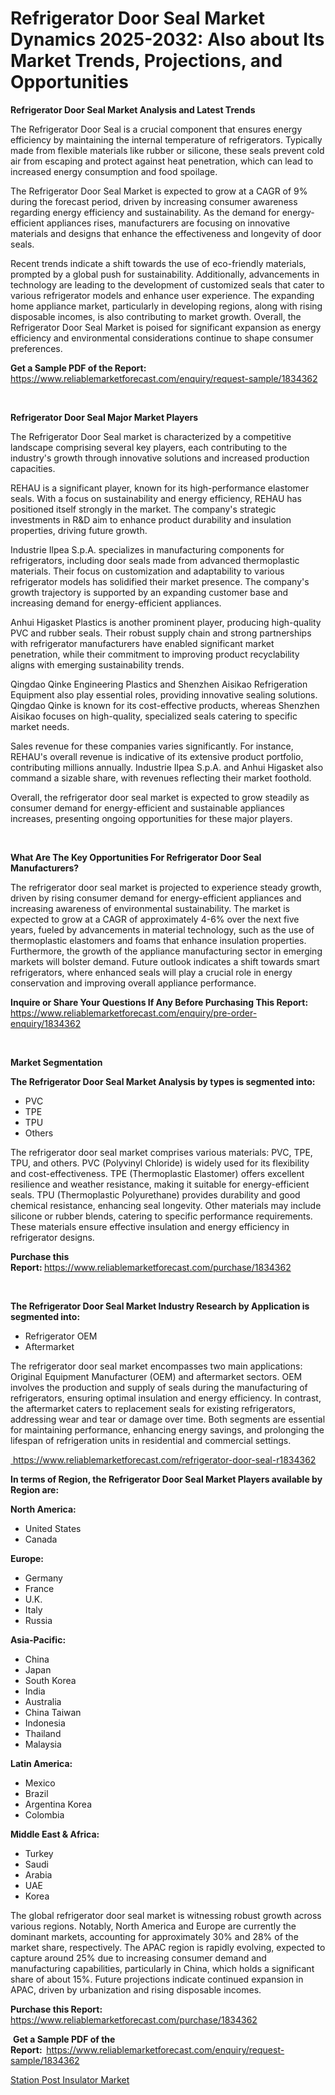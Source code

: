 <p><h1>Refrigerator Door Seal Market Dynamics 2025-2032: Also about Its Market Trends, Projections, and Opportunities</h1></p><p><strong>Refrigerator Door Seal Market Analysis and Latest Trends</strong></p>
<p><p>The Refrigerator Door Seal is a crucial component that ensures energy efficiency by maintaining the internal temperature of refrigerators. Typically made from flexible materials like rubber or silicone, these seals prevent cold air from escaping and protect against heat penetration, which can lead to increased energy consumption and food spoilage.</p><p>The Refrigerator Door Seal Market is expected to grow at a CAGR of 9% during the forecast period, driven by increasing consumer awareness regarding energy efficiency and sustainability. As the demand for energy-efficient appliances rises, manufacturers are focusing on innovative materials and designs that enhance the effectiveness and longevity of door seals. </p><p>Recent trends indicate a shift towards the use of eco-friendly materials, prompted by a global push for sustainability. Additionally, advancements in technology are leading to the development of customized seals that cater to various refrigerator models and enhance user experience. The expanding home appliance market, particularly in developing regions, along with rising disposable incomes, is also contributing to market growth. Overall, the Refrigerator Door Seal Market is poised for significant expansion as energy efficiency and environmental considerations continue to shape consumer preferences.</p></p>
<p><strong>Get a Sample PDF of the Report:&nbsp;</strong> <a href="https://www.reliablemarketforecast.com/enquiry/request-sample/1834362?utm_campaign=2472&utm_medium=2&utm_source=Github&utm_content=ia&utm_term=31032025&utm_id=refrigerator-door-seal">https://www.reliablemarketforecast.com/enquiry/request-sample/1834362</a></p>
<p>&nbsp;</p>
<p><strong>Refrigerator Door Seal Major Market Players</strong></p>
<p><p>The Refrigerator Door Seal market is characterized by a competitive landscape comprising several key players, each contributing to the industry's growth through innovative solutions and increased production capacities.</p><p>REHAU is a significant player, known for its high-performance elastomer seals. With a focus on sustainability and energy efficiency, REHAU has positioned itself strongly in the market. The company's strategic investments in R&D aim to enhance product durability and insulation properties, driving future growth.</p><p>Industrie Ilpea S.p.A. specializes in manufacturing components for refrigerators, including door seals made from advanced thermoplastic materials. Their focus on customization and adaptability to various refrigerator models has solidified their market presence. The company's growth trajectory is supported by an expanding customer base and increasing demand for energy-efficient appliances.</p><p>Anhui Higasket Plastics is another prominent player, producing high-quality PVC and rubber seals. Their robust supply chain and strong partnerships with refrigerator manufacturers have enabled significant market penetration, while their commitment to improving product recyclability aligns with emerging sustainability trends.</p><p>Qingdao Qinke Engineering Plastics and Shenzhen Aisikao Refrigeration Equipment also play essential roles, providing innovative sealing solutions. Qingdao Qinke is known for its cost-effective products, whereas Shenzhen Aisikao focuses on high-quality, specialized seals catering to specific market needs.</p><p>Sales revenue for these companies varies significantly. For instance, REHAU's overall revenue is indicative of its extensive product portfolio, contributing millions annually. Industrie Ilpea S.p.A. and Anhui Higasket also command a sizable share, with revenues reflecting their market foothold.</p><p>Overall, the refrigerator door seal market is expected to grow steadily as consumer demand for energy-efficient and sustainable appliances increases, presenting ongoing opportunities for these major players.</p></p>
<p>&nbsp;</p>
<p><strong>What Are The Key Opportunities For Refrigerator Door Seal Manufacturers?</strong></p>
<p><p>The refrigerator door seal market is projected to experience steady growth, driven by rising consumer demand for energy-efficient appliances and increasing awareness of environmental sustainability. The market is expected to grow at a CAGR of approximately 4-6% over the next five years, fueled by advancements in material technology, such as the use of thermoplastic elastomers and foams that enhance insulation properties. Furthermore, the growth of the appliance manufacturing sector in emerging markets will bolster demand. Future outlook indicates a shift towards smart refrigerators, where enhanced seals will play a crucial role in energy conservation and improving overall appliance performance.</p></p>
<p><strong>Inquire or Share Your Questions If Any Before Purchasing This Report:</strong> <a href="https://www.reliablemarketforecast.com/enquiry/pre-order-enquiry/1834362?utm_campaign=2472&utm_medium=2&utm_source=Github&utm_content=ia&utm_term=31032025&utm_id=refrigerator-door-seal">https://www.reliablemarketforecast.com/enquiry/pre-order-enquiry/1834362</a></p>
<p>&nbsp;</p>
<p><strong>Market Segmentation</strong></p>
<p><strong>The Refrigerator Door Seal Market Analysis by types is segmented into:</strong></p>
<p><ul><li>PVC</li><li>TPE</li><li>TPU</li><li>Others</li></ul></p>
<p><p>The refrigerator door seal market comprises various materials: PVC, TPE, TPU, and others. PVC (Polyvinyl Chloride) is widely used for its flexibility and cost-effectiveness. TPE (Thermoplastic Elastomer) offers excellent resilience and weather resistance, making it suitable for energy-efficient seals. TPU (Thermoplastic Polyurethane) provides durability and good chemical resistance, enhancing seal longevity. Other materials may include silicone or rubber blends, catering to specific performance requirements. These materials ensure effective insulation and energy efficiency in refrigerator designs.</p></p>
<p><strong>Purchase this Report:&nbsp;</strong><a href="https://www.reliablemarketforecast.com/purchase/1834362?utm_campaign=2472&utm_medium=2&utm_source=Github&utm_content=ia&utm_term=31032025&utm_id=refrigerator-door-seal">https://www.reliablemarketforecast.com/purchase/1834362</a></p>
<p>&nbsp;</p>
<p><strong>The Refrigerator Door Seal Market Industry Research by Application is segmented into:</strong></p>
<p><ul><li>Refrigerator OEM</li><li>Aftermarket</li></ul></p>
<p><p>The refrigerator door seal market encompasses two main applications: Original Equipment Manufacturer (OEM) and aftermarket sectors. OEM involves the production and supply of seals during the manufacturing of refrigerators, ensuring optimal insulation and energy efficiency. In contrast, the aftermarket caters to replacement seals for existing refrigerators, addressing wear and tear or damage over time. Both segments are essential for maintaining performance, enhancing energy savings, and prolonging the lifespan of refrigeration units in residential and commercial settings.</p></p>
<p><a href="https://www.reliablemarketforecast.com/refrigerator-door-seal-r1834362?utm_campaign=2472&utm_medium=2&utm_source=Github&utm_content=ia&utm_term=31032025&utm_id=refrigerator-door-seal">&nbsp;https://www.reliablemarketforecast.com/refrigerator-door-seal-r1834362</a></p>
<p><strong>In terms of Region, the Refrigerator Door Seal Market Players available by Region are:</strong></p>
<p>
    <p> <strong> North America: </strong>
        <ul>
            <li>United States</li>
            <li>Canada</li>
        </ul>
        </p> 
    <p> <strong> Europe: </strong>
        <ul>
            <li>Germany</li>
            <li>France</li>
            <li>U.K.</li>
            <li>Italy</li>
            <li>Russia</li>
        </ul>
        </p> 
    <p> <strong> Asia-Pacific: </strong>
        <ul>
            <li>China</li>
            <li>Japan</li>
            <li>South Korea</li>
            <li>India</li>
            <li>Australia</li>
            <li>China Taiwan</li>
            <li>Indonesia</li>
            <li>Thailand</li>
            <li>Malaysia</li>
        </ul>
        </p> 
    <p> <strong> Latin America: </strong>
        <ul>
            <li>Mexico</li>
            <li>Brazil</li>
            <li>Argentina Korea</li>
            <li>Colombia</li>
        </ul>
        </p> 
    <p> <strong> Middle East & Africa: </strong>
        <ul>
            <li>Turkey</li>
            <li>Saudi</li>
            <li>Arabia</li>
            <li>UAE</li>
            <li>Korea</li>
        </ul>
    </p>
    </p>
<p><p>The global refrigerator door seal market is witnessing robust growth across various regions. Notably, North America and Europe are currently the dominant markets, accounting for approximately 30% and 28% of the market share, respectively. The APAC region is rapidly evolving, expected to capture around 25% due to increasing consumer demand and manufacturing capabilities, particularly in China, which holds a significant share of about 15%. Future projections indicate continued expansion in APAC, driven by urbanization and rising disposable incomes.</p></p>
<p><strong>Purchase this Report: </strong><a href="https://www.reliablemarketforecast.com/purchase/1834362?utm_campaign=2472&utm_medium=2&utm_source=Github&utm_content=ia&utm_term=31032025&utm_id=refrigerator-door-seal">https://www.reliablemarketforecast.com/purchase/1834362</a></p>
<p>&nbsp;<strong>Get a Sample PDF of the Report:&nbsp;&nbsp;</strong><a href="https://www.reliablemarketforecast.com/enquiry/request-sample/1834362?utm_campaign=2472&utm_medium=2&utm_source=Github&utm_content=ia&utm_term=31032025&utm_id=refrigerator-door-seal">https://www.reliablemarketforecast.com/enquiry/request-sample/1834362</a></p>
<p><strong></strong></p>
<p><p><a href="https://github.com/norbeludie83/Market-Research-Report-List-1/blob/main/station-post-insulator-market.md?utm_campaign=2472&utm_medium=2&utm_source=Github&utm_content=ia&utm_term=31032025&utm_id=refrigerator-door-seal">Station Post Insulator Market</a></p></p>